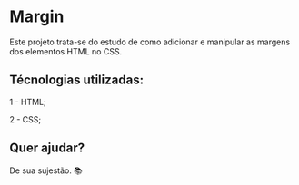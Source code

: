 # Margin

Este projeto trata-se do estudo de como adicionar e manipular as margens dos elementos HTML no CSS.

## Técnologias utilizadas:

1 - HTML;

2 - CSS;

## Quer ajudar?

De sua sujestão. 📚
